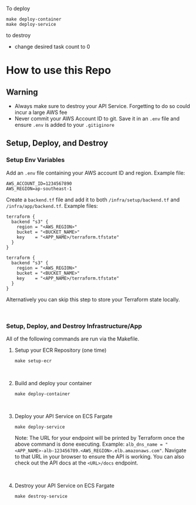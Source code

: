To deploy

```
make deploy-container
make deploy-service
```

to destroy

- change desired task count to 0



# How to use this Repo
## Warning
- Always make sure to destroy your API Service. Forgetting to do so could incur a large AWS fee
- Never commit your AWS Account ID to git. Save it in an `.env` file and ensure `.env` is added to your `.gitiginore`

## Setup, Deploy, and Destroy

### Setup Env Variables
Add an `.env` file containing your AWS account ID and region. Example file:
```
AWS_ACCOUNT_ID=1234567890
AWS_REGION=ap-southeast-1
```

Create a `backend.tf` file and add it to both `/infra/setup/backend.tf` and `/infra/app/backend.tf`. Example files:
```
terraform {
  backend "s3" {
    region = "<AWS_REGION>"
    bucket = "<BUCKET_NAME>"
    key    = "<APP_NAME>/terraform.tfstate"
  }
}
```
```
terraform {
  backend "s3" {
    region = "<AWS_REGION>"
    bucket = "<BUCKET_NAME>"
    key    = "<APP_NAME>/terraform.tfstate"
  }
}
```
Alternatively you can skip this step to store your Terraform state locally.

<br>

### Setup, Deploy, and Destroy Infrastructure/App
All of the following commands are run via the Makefile.

1. Setup your ECR Repository (one time)
    ```
    make setup-ecr
    ```

<br>

2. Build and deploy your container
    ```
    make deploy-container
    ```

<br>

3. Deploy your API Service on ECS Fargate
    ```
    make deploy-service
    ```
    Note: The URL for your endpoint will be printed by Terraform once the above command is done executing. Example: `alb_dns_name = "<APP_NAME>-alb-123456789.<AWS_REGION>.elb.amazonaws.com"`. Navigate to that URL in your browser to ensure the API is working. You can also check out the API docs at the `<URL>/docs` endpoint.

<br>

4. Destroy your API Service on ECS Fargate
    ```
    make destroy-service
    ```

